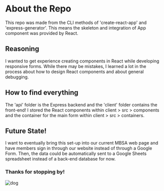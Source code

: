 # About the Repo

This repo was made from the CLI methods of 'create-react-app' and 'express-generator'. This means the skeleton and integration of App component was provided by React.

## Reasoning

I wanted to get experience creating components in React while developing responsive forms. While there may be mistakes, I learned a lot in the process about how to design React components and about general debugging.

## How to find everything

The 'api' folder is the Express backend and the 'client' folder contains the front-end! I stored the React components within client > src > components and the container for the main form within client > src > containers.

## Future State!

I want to eventually bring this set-up into our current MBSA web page and have members sign in through our website instead of through a Google Form. Then, the data could be automatically sent to a Google Sheets spreadsheet instead of a back-end database for now.

### Thanks for stopping by!

![dog](https://media.giphy.com/media/4Zo41lhzKt6iZ8xff9/giphy.gif)
